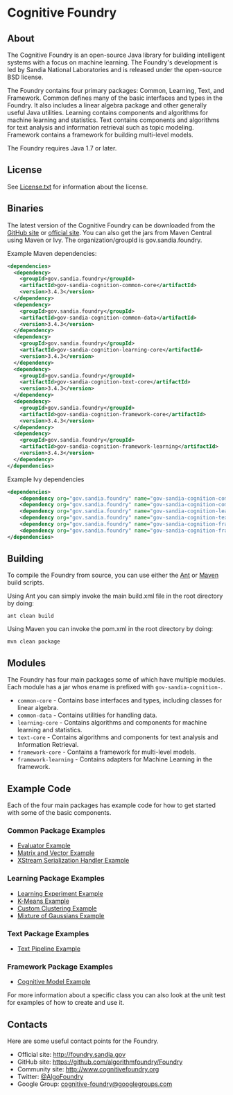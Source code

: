 # Cognitive Foundry

## About


The Cognitive Foundry is an open-source Java library for building intelligent systems with a focus on machine learning. The Foundry's development is led by Sandia National Laboratories and is released under the open-source BSD license.

The Foundry contains four primary packages: Common, Learning, Text, and Framework. Common defines many of the basic interfaces and types in the Foundry. It also includes a linear algebra package and other generally useful Java utilities. Learning contains components and algorithms for machine learning and statistics. Text contains components and algorithms for text analysis and information retrieval such as topic modeling. Framework contains a framework for building multi-level models.

The Foundry requires Java 1.7 or later.

## License

See [License.txt](License.txt) for information about the license.

## Binaries

The latest version of the Cognitive Foundry can be downloaded from the [GitHub site](https://github.com/algorithmfoundry/Foundry/releases) or [official site](http://foundry.sandia.gov/download.html). You can also get the jars from Maven Central using Maven or Ivy. The organization/groupId is gov.sandia.foundry.

Example Maven dependencies:

```xml
<dependencies>
  <dependency>
    <groupId>gov.sandia.foundry</groupId>
    <artifactId>gov-sandia-cognition-common-core</artifactId>
    <version>3.4.3</version>
  </dependency>
  <dependency>
    <groupId>gov.sandia.foundry</groupId>
    <artifactId>gov-sandia-cognition-common-data</artifactId>
    <version>3.4.3</version>
  </dependency>
  <dependency>
    <groupId>gov.sandia.foundry</groupId>
    <artifactId>gov-sandia-cognition-learning-core</artifactId>
    <version>3.4.3</version>
  </dependency>
  <dependency>
    <groupId>gov.sandia.foundry</groupId>
    <artifactId>gov-sandia-cognition-text-core</artifactId>
    <version>3.4.3</version>
  </dependency>
  <dependency>
    <groupId>gov.sandia.foundry</groupId>
    <artifactId>gov-sandia-cognition-framework-core</artifactId>
    <version>3.4.3</version>
  </dependency>
  <dependency>
    <groupId>gov.sandia.foundry</groupId>
    <artifactId>gov-sandia-cognition-framework-learning</artifactId>
    <version>3.4.3</version>
  </dependency>
</dependencies>
```

Example Ivy dependencies
```xml
<dependencies>
    <dependency org="gov.sandia.foundry" name="gov-sandia-cognition-common-core"        rev="3.4.3"/>
    <dependency org="gov.sandia.foundry" name="gov-sandia-cognition-common-data"        rev="3.4.3"/>
    <dependency org="gov.sandia.foundry" name="gov-sandia-cognition-learning-core"      rev="3.4.3"/>
    <dependency org="gov.sandia.foundry" name="gov-sandia-cognition-text-core"          rev="3.4.3"/>
    <dependency org="gov.sandia.foundry" name="gov-sandia-cognition-framework-core"     rev="3.4.3"/>
    <dependency org="gov.sandia.foundry" name="gov-sandia-cognition-framework-learning" rev="3.4.3"/>
</dependencies>
```

## Building

To compile the Foundry from source, you can use either the [Ant](http://ant.apache.org/) or [Maven](http://maven.apache.org/) build scripts.

Using Ant you can simply invoke the main build.xml file in the root directory by doing:
```
ant clean build
```

Using Maven you can invoke the pom.xml in the root directory by doing:
```
mvn clean package
```

## Modules

The Foundry has four main packages some of which have multiple modules. Each module has a jar whos ename is prefixed with ```gov-sandia-cognition-```.

  * ```common-core``` - Contains base interfaces and types, including classes for linear algebra.
  * ```common-data``` - Contains utilities for handling data.
  * ```learning-core``` - Contains algorithms and components for machine learning and statistics.
  * ```text-core``` - Contains algorithms and components for text analysis and Information Retrieval.
  * ```framework-core``` - Contains a framework for multi-level models.
  * ```framework-learning``` - Contains adapters for Machine Learning in the framework.

## Example Code

Each of the four main packages has example code for how to get started with some of the basic components.

### Common Package Examples
  * [Evaluator Example](Components/CommonExamples/Source/examples/EvaluatorExample.java)
  * [Matrix and Vector Example](Components/CommonExamples/Source/examples/MatrixAndVectorExample.java)
  * [XStream Serialization Handler Example](Components/CommonExamples/Source/examples/XStreamSerializationHandlerExample.java)

### Learning Package Examples
  * [Learning Experiment Example](Components/LearningExamples/Source/examples/LearningExperimentExample.java)
  * [K-Means Example](Components/LearningExamples/Source/examples/SimpleKMeansExample.java)
  * [Custom Clustering Example](Components/LearningExamples/Source/examples/CustomClusteringExample.java)
  * [Mixture of Gaussians Example](Components/LearningExamples/Source/examples/MixtureOfGaussiansExample.java)

### Text Package Examples
  * [Text Pipeline Example](Components/TextExamples/Source/examples/TextPipelineExample.java)

### Framework Package Examples
  * [Cognitive Model Example](Components/FrameworkExamples/Source/examples/BasicCognitiveModelLiteExample.java)

For more information about a specific class you can also look at the unit test for examples of how to create and use it.


## Contacts

Here are some useful contact points for the Foundry.

 * Official site: http://foundry.sandia.gov
 * GitHub site: https://github.com/algorithmfoundry/Foundry
 * Community site: http://www.cognitivefoundry.org
 * Twitter: [@AlgoFoundry](http://www.twitter.com/AlgoFoundry)
 * Google Group: [cognitive-foundry@googlegroups.com](http://groups.google.com/d/forum/cognitive-foundry)

